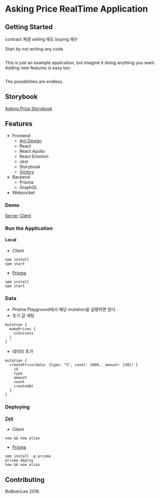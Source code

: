 # Asking Price RealTime Application

## Getting Started

contract 체결
selling 매도
buying 매수

Start by not writing any code.

```

```

This is just an example application, but imagine it doing anything you want. Adding new features is easy too:

```

```

The possibilities are endless.
## Storybook
[Asking Price Storybook](https://bobinlee.github.io/asking-price/)

## Features
+ Frontend
    + [Ant Design](https://ant.design/)
    + React
    + React Apollo
    + React Emotion
    + Jest
    + Storybook
    + [Victory](https://formidable.com/open-source/victory/)
+ Backend
    + Prisma
    + GraphQL
+ Websocket

### Demo
[Server](https://asking-price.now.sh/)
[Client](https://asking-price-view.now.sh/)

### Run the Application
#### Local
+ Client
```
npm install
npm start
```
+ [Prisma](https://www.prismagraphql.com/docs/quickstart/)
```
npm install
npm start
```

### Data
+ Prsima Playground에서 해당 mutation을 실행하면 된다.
+ 초기 값 세팅
```
mutation {
  makePrices {
    isSuccess
  }
}
```
+ 데이터 추가
```
mutation {
  createPrice(data: {type: "S", count: 1000,  amount: 130}) {
    id
    type
    amount
    count
    createdAt
  }
}
```


### Deploying
#### [Zeit](https://zeit.co/)
+ Client
```
now && now alias
```

+ [Prisma](https://www.prismagraphql.com/docs/quickstart/)
```
npm install -g prisma
prisma deploy
now && now alias
```

## Contributing
BoBeenLee 2018.